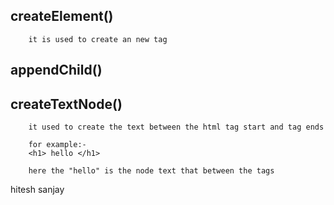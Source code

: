createElement()
---------------
        it is used to create an new tag 

appendChild()
-------------

createTextNode()
----------------

        it used to create the text between the html tag start and tag ends
        
        for example:-
        <h1> hello </h1>

        here the "hello" is the node text that between the tags

hitesh sanjay


